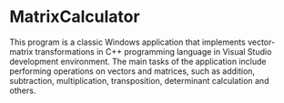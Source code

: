 # MatrixCalculator

This program is a classic Windows application that implements vector-matrix transformations in C++ programming language in Visual Studio development environment. The main tasks of the application include performing operations on vectors and matrices, such as addition, subtraction, multiplication, transposition, determinant calculation and others.
